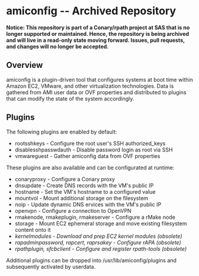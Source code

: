 # amiconfig -- Archived Repository
**Notice: This repository is part of a Conary/rpath project at SAS that is no longer supported or maintained. Hence, the repository is being archived and will live in a read-only state moving forward. Issues, pull requests, and changes will no longer be accepted.**
 
Overview
--------

amiconfig is a plugin-driven tool that configures systems at boot time within
Amazon EC2, VMware, and other virtualization technologies. Data is gathered
from AMI user data or OVF properties and distributed to plugins that can modify
the state of the system accordingly.

Plugins
-------
The following plugins are enabled by default:

* rootsshkeys - Configure the root user's SSH authorized_keys
* disablesshpasswdauth - Disable password login as root via SSH
* vmwareguest - Gather amiconfig data from OVF properties

These plugins are also available and can be configurated at runtime:

* conaryproxy - Configure a Conary proxy
* dnsupdate - Create DNS records with the VM's public IP
* hostname - Set the VM's hostname to a configured value
* mountvol - Mount additional storage on the filesystem
* noip - Update dynamic DNS ervices with the VM's public IP
* openvpn - Configure a connection to OpenVPN
* rmakenode, rmakeplugin, rmakeserver - Configure a rMake node
* storage - Mount EC2 ephemeral storage and move existing filesystem content
  onto it
* *kernelmodules - Download and prep EC2 kernel modules (obsolete)*
* *rapadminpassword, rapcert, raprsakey - Configure rAPA (obsolete)*
* *rpathplugin, sfcbclient - Configure and register rpath-tools (obsolete)*

Additional plugins can be dropped into /usr/lib/amiconfig/plugins and
subsequently activated by userdata.
